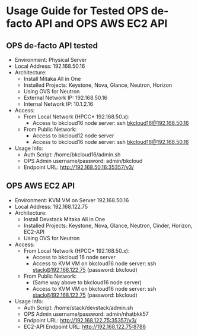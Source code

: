 # Usage Guide for Tested OPS de-facto API and OPS AWS EC2 API

## OPS de-facto API tested
- Environment: Physical Server
- Local Address:  192.168.50.16
- Architecture:
	- Install Mitaka All in One
	- Installed Projects: Keystone, Nova, Glance, Neutron, Horizon
	- Using OVS for Neutron
	- External Network IP: 192.168.50.16
	- Internal Network IP: 10.1.2.16 
- Access:
	- From Local Network (HPCC* 192.168.50.x): 
		- Access to bkcloud16 node server: ssh bkcloud16@192.168.50.16
	- From Public Network:
		- Access to bkcloud12 node server
		- Access to bkcloud16 node server: ssh bkcloud16@192.168.50.16 
- Usage Info: 
	- Auth Script: /home/bkcloud16/admin.sh
	- OPS Admin username/password: admin/bkcloud 
	- Endpoint URL: http://192.168.50.16:35357/v3/
 
## OPS AWS EC2 API
- Environment: KVM VM on Server 192.168.50.16
- Local Address: 192.168.122.75
- Architecture:
	- Install Devstack Mitaka All in One
	- Installed Projects: Keystone, Nova, Glance, Neutron, Cinder, Horizon, EC2-API
	- Using OVS for Neutron
- Access:
	- From Local Network (HPCC* 192.168.50.x):
		- Access to bkcloud 16 node server
		- Access to KVM VM on bkcloud16 node server: ssh stack@192.168.122.75 (password: bkcloud)
	- From Public Network:
		- (Same way above to bkcloud16 node server)
		- Access to KVM VM on bkcloud16 node server: ssh stack@192.168.122.75 (password: bkcloud)
- Usage Info: 
	- Auth Script: /home/stack/devstack/admin.sh
	- OPS Admin username/password: admin/nhatbkk57 
	- Endpoint URL: http://192.168.122.75:35357/v3/
	- EC2-API Endpoint URL: http://192.168.122.75:8788
